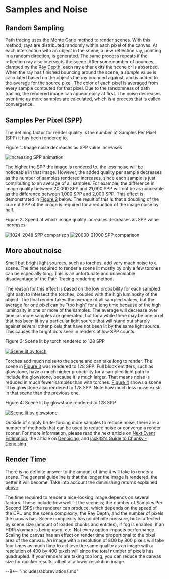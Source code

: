 # Samples and Noise

## Random Sampling

Path tracing uses the <a href="https://en.wikipedia.org/wiki/Monte_Carlo_method" target="_blank">Monte Carlo method</a> to render scenes. With this method, rays are distributed randomly within each pixel of the canvas. At each intersection with an object in the scene, a new reflection ray, pointing in a random direction, is generated. The same process repeats if the reflection ray also intersects the scene. After some number of bounces, clamped by the [Ray Depth](../../user_interface/chunky/render_controls/advanced), each ray either exits the scene or is absorbed. When the ray has finished bouncing around the scene, a *sample* value is calculated based on the objects the ray bounced against, and is added to the average for the source pixel. The color of each pixel is averaged from every sample computed for that pixel. Due to the randomness of path tracing, the rendered image can appear noisy at first. The noise decreases over time as more samples are calculated, which is a process that is called convergence.

## Samples Per Pixel (SPP)

The defining factor for render quality is the number of Samples Per Pixel (SPP) it has been rendered to.

<div class="figure" id="figure-1">
  <p class="figure">Figure 1: Image noise decreases as SPP value increases</p>
  <div class="figureimgcontainer">
    <picture class="figure">
      <source srcset="../../../img/reference/introduction/samples_and_noise/x2_2-sec_loop.webp" type="image/webp">
      <source srcset="../../../img/reference/introduction/samples_and_noise/x2_2-sec_loop.gif" type="image/gif">
      <img class="figure" src="../../../img/reference/introduction/samples_and_noise/x2_2-sec_loop.gif" alt="Increasing SPP animation">
    </picture>
  </div>
</div>

The higher the SPP the image is rendered to, the less noise will be noticeable in that image. However, the added quality per sample decreases as the number of samples rendered increases, since each sample is just contributing to an average of all samples. For example, the difference in image quality between 20,000 SPP and 21,000 SPP will not be as noticeable as the difference between 1,000 SPP and 2,000 SPP. This effect is demonstrated in [Figure 2](#figure-2) below. The result of this is that a doubling of the current SPP of the image is required for a reduction of the image noise by half.

<div class="figure" id="figure-2">
  <p class="figure">Figure 2: Speed at which image quality increases decreases as SPP value increases</p>
  <div class="figuregridcontainer">
    <picture class="figure">
      <source srcset="../../../img/reference/introduction/samples_and_noise/1ki-2ki_2-sec_loop.webp" type="image/webp">
      <source srcset="../../../img/reference/introduction/samples_and_noise/1ki-2ki_2-sec_loop.gif" type="image/gif">
      <img class="figure" src="../../../img/reference/introduction/samples_and_noise/1ki-2ki_2-sec_loop.gif" alt="1024-2048 SPP comparison">
    </picture>
    <picture class="figure">
      <source srcset="../../../img/reference/introduction/samples_and_noise/20k-21k_2-sec_loop.webp" type="image/webp">
      <source srcset="../../../img/reference/introduction/samples_and_noise/20k-21k_2-sec_loop.gif" type="image/gif">
      <img class="figure" src="../../../img/reference/introduction/samples_and_noise/20k-21k_2-sec_loop.gif" alt="20000-21000 SPP comparison">
    </picture>
  </div>
</div>

## More about noise

Small but bright light sources, such as torches, add very much noise to a scene. The time required to render a scene lit mostly by only a few torches can be especially long. This is an unfortunate and unavoidable disadvantage of the Path Tracing rendering method.

The reason for this effect is based on the low probability for each sampled light path to intersect the torches, coupled with the high luminosity of the object. The final render takes the average of all sampled values, but the average for one pixel can be "too high" for a long time because of the high luminosity in one or more of the samples. The average will decrease over time, as more samples are generated, but for a while there may be one pixel that has been lit by a particular light source that will stand out sharply against several other pixels that have not been lit by the same light source. This causes the bright dots seen in renders at low SPP counts.

<div class="figure" id="figure-3">
  <p class="figure">Figure 3: Scene lit by torch rendered to 128 SPP</p>
  <div class="figureimgcontainer">
    <a href="../../../img/reference/introduction/samples_and_noise/noise_torch.png">
      <img class="figure" src="../../../img/reference/introduction/samples_and_noise/noise_torch.png" alt="Scene lit by torch">
    </a>
  </div>
</div>

Torches add much noise to the scene and can take long to render. The scene in [Figure 3](#figure-3) was rendered to 128 SPP. Full block emitters, such as glowstone, have a much higher probability for a sampled light path to include the glowstone, because it is much larger. That means noise is reduced in much fewer samples than with torches. [Figure 4](#figure-4) shows a scene lit by glowstone also rendered to 128 SPP. Note how much less noise exists in that scene than the previous one.

<div class="figure" id="figure-4">
  <p class="figure">Figure 4: Scene lit by glowstone rendered to 128 SPP</p>
  <div class="figureimgcontainer">
    <a href="../../../img/reference/introduction/samples_and_noise/noise_glowstone.png">
      <img class="figure" src="../../../img/reference/introduction/samples_and_noise/noise_glowstone.png" alt="Scene lit by glowstone">
    </a>
  </div>
</div>

Outside of simply brute-forcing more samples to reduce noise, there are a number of methods that can be used to reduce noise or converge a render sooner. For more information, please read the next article on [Next Event Estimation](../next_event_estimation), the article on [Denoising](../../../user_guides/denoising), and <a href="https://jackjt8.github.io/ChunkyGuide/docs/advanced_techniques/denoising.html" target="_blank">jackjt8's Guide to Chunky - Denoising</a>.

## Render Time

There is no definite answer to the amount of time it will take to render a scene. The general guideline is that the longer the image is rendered, the better it will become. Take into account the diminishing returns explained [above](#samples-per-pixel-spp).

The time required to render a nice-looking image depends on several factors. These include how well-lit the scene is; the number of Samples Per Second (SPS) the renderer can produce, which depends on the speed of the CPU and the scene complexity; the Ray Depth; and the number of pixels the canvas has. Scene complexity has no definite measure, but is affected by scene size (amount of loaded chunks and entities), if fog is enabled, if an HDRi skymap is being used, etc. Not every option impacts performance. Scaling the canvas has an effect on render time proportional to the pixel area of the canvas. An image with a resolution of 800 by 800 pixels will take four times as much time to achieve the same quality as an image with a resolution of 400 by 400 pixels will since the total number of pixels has quadrupled. If your renders are taking too long, you can reduce the canvas size for quicker results, albeit at a lower resolution image.

--8<-- "includes/abbreviations.md"
